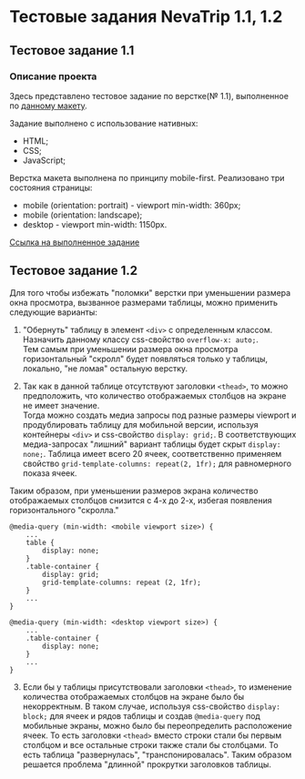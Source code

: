# Тестовые задания NevaTrip 1.1, 1.2

## Тестовое задание 1.1

### Описание проекта 
Здесь представлено тестовое задание по верстке(№ 1.1), выполненное по [данному макету](https://www.figma.com/file/JyFQcxiynMH1i5ViWz4qi0/Layout-test-task?node-id=41%3A0).

Задание выполнено с использование нативных: 
- HTML;
- CSS;
- JavaScript;

Верстка макета выполнена по принципу mobile-first.
Реализовано три состояния страницы:
- mobile (orientation: portrait) - viewport min-width: 360px;
- mobile (orientation: landscape);
- desktop - viewport min-width: 1150px.

[Ссылка на выполненное задание](https://alexsk529.github.io/NevaTrip_1.1-1.2/)

## Тестовое задание 1.2

Для того чтобы избежать "поломки" верстки при уменьшении размера окна просмотра, вызванное размерами таблицы, можно применить следующие варианты:

1. "Обернуть" таблицу в элемент ```<div>``` с определенным классом. Назначить данному классу css-свойство ```overflow-x: auto;```.<br/>
Тем самым при уменьшении размера окна просмотра горизонтальный "скролл" будет появляться только у таблицы, локально, "не ломая" остальную верстку.

2. Так как в данной таблице отсутствуют заголовки ```<thead>```, то можно предположить, что количество отображаемых столбцов на экране не имеет значение.<br/>
Тогда можно создать медиа запросы под разные размеры viewport и продублировать таблицу для мобильной версии, используя контейнеры ```<div>``` и css-свойство ```display: grid;```.
В соответствующих медиа-запросах "лишний" вариант таблицы будет скрыт ```display: none;```. 
Таблица имеет всего 20 ячеек, соответственно применяем свойство ```grid-template-columns: repeat(2, 1fr);``` для равномерного показа ячеек.

Таким образом, при уменьшении размеров экрана количество отображаемых столбцов снизится с 4-х до 2-х, избегая появления горизонтального "скролла."
```
@media-query (min-width: <mobile viewport size>) {
    ...
    table {
        display: none;
    }
    .table-container {
        display: grid;
        grid-template-columns: repeat (2, 1fr);
    }
    ...
}

@media-query (min-width: <desktop viewport size>) {
    ...
    .table-container {
        display: none;
    }
    ...
}
```
3. Если бы у таблицы присутствовали заголовки ```<thead>```, то изменение количества отображаемых столбцов на экране было бы некорректным.
В таком случае, используя css-свойство ```display: block;``` для ячеек и рядов таблицы и создав ```@media-query``` под мобильные экраны, можно было бы переопределить расположение ячеек.
То есть заголовки ```<thead>``` вместо строки стали бы первым столбцом и все остальные строки также стали бы столбцами. То есть таблица "развернулась", "транспонировалась".
Таким образом решается проблема "длинной" прокрутки заголовков таблицы. 